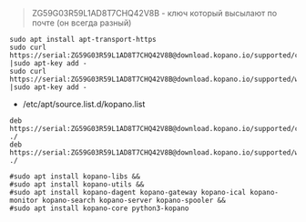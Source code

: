 > ZG59G03R59L1AD8T7CHQ42V8B - ключ который высылают по почте (он всегда разный)
```nginx
sudo apt install apt-transport-https
sudo curl https://serial:ZG59G03R59L1AD8T7CHQ42V8B@download.kopano.io/supported/core:/final/Ubuntu_18.04/Release.key |sudo apt-key add -
sudo curl https://serial:ZG59G03R59L1AD8T7CHQ42V8B@download.kopano.io/supported/webapp:/final/Ubuntu_18.04/Release.key |sudo apt-key add -
```
* /etc/apt/source.list.d/kopano.list

```
deb https://serial:ZG59G03R59L1AD8T7CHQ42V8B@download.kopano.io/supported/core:/final/Ubuntu_18.04/ ./
deb https://serial:ZG59G03R59L1AD8T7CHQ42V8B@download.kopano.io/supported/webapp:/final/Ubuntu_18.04/ ./
```

```
#sudo apt install kopano-libs &&
#sudo apt install kopano-utils &&
#sudo apt install kopano-dagent kopano-gateway kopano-ical kopano-monitor kopano-search kopano-server kopano-spooler &&
#sudo apt install kopano-core python3-kopano
